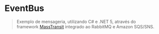 # EventBus
> Exemplo de mensageria, utilizando C# e .NET 5, através do framework [MassTransit](https://masstransit-project.com/) integrado ao RabbitMQ e Amazon SQS/SNS.
